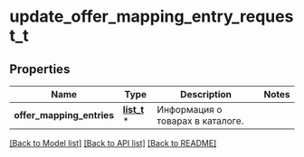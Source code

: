 # update_offer_mapping_entry_request_t

## Properties
Name | Type | Description | Notes
------------ | ------------- | ------------- | -------------
**offer_mapping_entries** | [**list_t**](update_offer_mapping_entry_dto.md) \* | Информация о товарах в каталоге. | 

[[Back to Model list]](../README.md#documentation-for-models) [[Back to API list]](../README.md#documentation-for-api-endpoints) [[Back to README]](../README.md)


